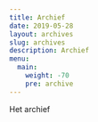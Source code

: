 ```yaml
---
title: Archief
date: 2019-05-28
layout: archives
slug: archives
description: Archief
menu:
  main:
    weight: -70
    pre: archive
---
```

Het archief